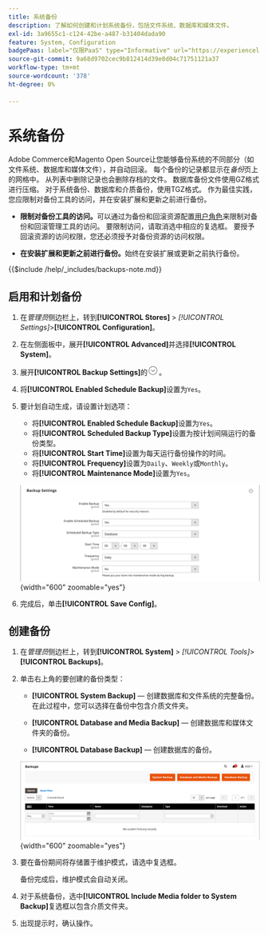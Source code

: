 ```yaml
---
title: 系统备份
description: 了解如何创建和计划系统备份，包括文件系统、数据库和媒体文件。
exl-id: 3a9655c1-c124-42be-a487-b31404dada90
feature: System, Configuration
badgePaas: label="仅限PaaS" type="Informative" url="https://experienceleague.adobe.com/zh-hans/docs/commerce/user-guides/product-solutions" tooltip="仅适用于云项目(Adobe管理的PaaS基础架构)和内部部署项目上的Adobe Commerce 。"
source-git-commit: 9a68d9702cec9b812414d39e8d04c71751121a37
workflow-type: tm+mt
source-wordcount: '378'
ht-degree: 0%

---
```


# 系统备份

Adobe Commerce和Magento Open Source让您能够备份系统的不同部分（如文件系统、数据库和媒体文件），并自动回滚。 每个备份的记录都显示在&#x200B;_备份_&#x200B;页上的网格中。 从列表中删除记录也会删除存档的文件。 数据库备份文件使用GZ格式进行压缩。 对于系统备份、数据库和介质备份，使用TGZ格式。 作为最佳实践，您应限制对备份工具的访问，并在安装扩展和更新之前进行备份。

- **限制对备份工具的访问。**&#x200B;可以通过为备份和回滚资源配置[用户角色](permissions-user-roles.md)来限制对备份和回滚管理工具的访问。 要限制访问，请取消选中相应的复选框。 要授予回滚资源的访问权限，您还必须授予对备份资源的访问权限。

- **在安装扩展和更新之前进行备份。**&#x200B;始终在安装扩展或更新之前执行备份。

{{$include /help/_includes/backups-note.md}}

## 启用和计划备份

1. 在&#x200B;_管理员_&#x200B;侧边栏上，转到&#x200B;**[!UICONTROL Stores]** > _[!UICONTROL Settings]_>**[!UICONTROL Configuration]**。

1. 在左侧面板中，展开&#x200B;**[!UICONTROL Advanced]**&#x200B;并选择&#x200B;**[!UICONTROL System]**。

1. 展开&#x200B;**[!UICONTROL Backup Settings]**&#x200B;的![扩展选择器](../assets/icon-display-expand.png)。

1. 将&#x200B;**[!UICONTROL Enabled Schedule Backup]**&#x200B;设置为`Yes`。

1. 要计划自动生成，请设置计划选项：

   - 将&#x200B;**[!UICONTROL Enabled Schedule Backup]**&#x200B;设置为`Yes`。
   - 将&#x200B;**[!UICONTROL Scheduled Backup Type]**&#x200B;设置为按计划间隔运行的备份类型。
   - 将&#x200B;**[!UICONTROL Start Time]**&#x200B;设置为每天运行备份操作的时间。
   - 将&#x200B;**[!UICONTROL Frequency]**&#x200B;设置为`Daily`、`Weekly`或`Monthly`。
   - 将&#x200B;**[!UICONTROL Maintenance Mode]**&#x200B;设置为`Yes`。

   ![高级配置 — 备份](../configuration-reference/advanced/assets/system-scheduled-backup-settings.png){width="600" zoomable="yes"}

1. 完成后，单击&#x200B;**[!UICONTROL Save Config]**。

## 创建备份

1. 在&#x200B;_管理员_&#x200B;侧边栏上，转到&#x200B;**[!UICONTROL System]** > _[!UICONTROL Tools]_>**[!UICONTROL Backups]**。

1. 单击右上角的要创建的备份类型：

   - **[!UICONTROL System Backup]** — 创建数据库和文件系统的完整备份。 在此过程中，您可以选择在备份中包含介质文件夹。

   - **[!UICONTROL Database and Media Backup]** — 创建数据库和媒体文件夹的备份。

   - **[!UICONTROL Database Backup]** — 创建数据库的备份。

   ![系统工具 — 备份](./assets/tools-backups.png){width="600" zoomable="yes"}

1. 要在备份期间将存储置于维护模式，请选中复选框。

   备份完成后，维护模式会自动关闭。

1. 对于系统备份，选中&#x200B;**[!UICONTROL Include Media folder to System Backup]**&#x200B;复选框以包含介质文件夹。

1. 出现提示时，确认操作。


